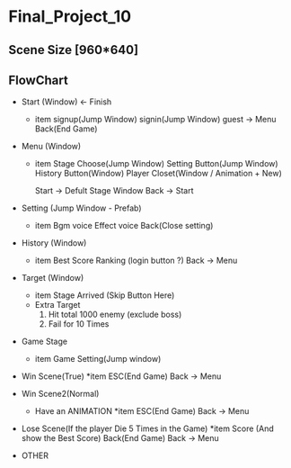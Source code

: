 # Final_Project_10

## Scene Size [960*640]

## FlowChart

* Start (Window) <- Finish
  * item
      signup(Jump Window)
      signin(Jump Window)
      guest -> Menu
      Back(End Game)

* Menu (Window)
  * item
      Stage Choose(Jump Window)
      Setting Button(Jump Window)
      History Button(Window)
      Player Closet(Window / Animation + New)

      Start -> Defult Stage Window
      Back -> Start

* Setting (Jump Window - Prefab)
  * item
      Bgm voice
      Effect voice
      Back(Close setting)

* History (Window)
  * item
      Best Score
      Ranking
      (login button ?)
      Back -> Menu
    
* Target (Window)
  * item
      Stage Arrived
      (Skip Button Here)
  * Extra Target
      1. Hit total 1000 enemy (exclude boss)
      2. Fail for 10 Times

<!-- * Stage Choose (Jump Window - Prefab) <- NONE
  * item
      Different Stage(Preview)
        -> Start(Click Stage Preview)
      Back(Close stage choose) -->
<!-- * Player Closet (Window)
  * item
      Player preview
      Back -> Menu -->

* Game Stage
  * item
      Game Setting(Jump window)

* Win Scene(True)
  *item 
    ESC(End Game)
    Back -> Menu

* Win Scene2(Normal)
  * Have an ANIMATION
  *item 
    ESC(End Game)
    Back -> Menu

* Lose Scene(If the player Die 5 Times in the Game)
  *item
    Score (And show the Best Score)
    Back(End Game)
    Back -> Menu
      
* OTHER 